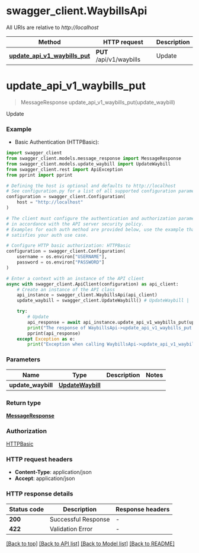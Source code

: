# swagger_client.WaybillsApi

All URIs are relative to *http://localhost*

Method | HTTP request | Description
------------- | ------------- | -------------
[**update_api_v1_waybills_put**](WaybillsApi.md#update_api_v1_waybills_put) | **PUT** /api/v1/waybills | Update


# **update_api_v1_waybills_put**
> MessageResponse update_api_v1_waybills_put(update_waybill)

Update

### Example

* Basic Authentication (HTTPBasic):

```python
import swagger_client
from swagger_client.models.message_response import MessageResponse
from swagger_client.models.update_waybill import UpdateWaybill
from swagger_client.rest import ApiException
from pprint import pprint

# Defining the host is optional and defaults to http://localhost
# See configuration.py for a list of all supported configuration parameters.
configuration = swagger_client.Configuration(
    host = "http://localhost"
)

# The client must configure the authentication and authorization parameters
# in accordance with the API server security policy.
# Examples for each auth method are provided below, use the example that
# satisfies your auth use case.

# Configure HTTP basic authorization: HTTPBasic
configuration = swagger_client.Configuration(
    username = os.environ["USERNAME"],
    password = os.environ["PASSWORD"]
)

# Enter a context with an instance of the API client
async with swagger_client.ApiClient(configuration) as api_client:
    # Create an instance of the API class
    api_instance = swagger_client.WaybillsApi(api_client)
    update_waybill = swagger_client.UpdateWaybill() # UpdateWaybill | 

    try:
        # Update
        api_response = await api_instance.update_api_v1_waybills_put(update_waybill)
        print("The response of WaybillsApi->update_api_v1_waybills_put:\n")
        pprint(api_response)
    except Exception as e:
        print("Exception when calling WaybillsApi->update_api_v1_waybills_put: %s\n" % e)
```



### Parameters


Name | Type | Description  | Notes
------------- | ------------- | ------------- | -------------
 **update_waybill** | [**UpdateWaybill**](UpdateWaybill.md)|  | 

### Return type

[**MessageResponse**](MessageResponse.md)

### Authorization

[HTTPBasic](../README.md#HTTPBasic)

### HTTP request headers

 - **Content-Type**: application/json
 - **Accept**: application/json

### HTTP response details

| Status code | Description | Response headers |
|-------------|-------------|------------------|
**200** | Successful Response |  -  |
**422** | Validation Error |  -  |

[[Back to top]](#) [[Back to API list]](../README.md#documentation-for-api-endpoints) [[Back to Model list]](../README.md#documentation-for-models) [[Back to README]](../README.md)

